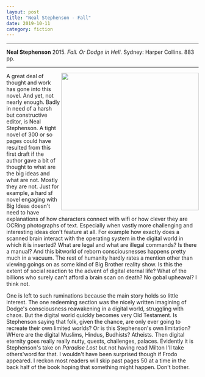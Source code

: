 ```yaml
---
layout: post
title: "Neal Stephenson - Fall"
date: 2019-10-11
category: fiction
---
```


***
<b>Neal Stephenson</b> 2015. _Fall. Or Dodge in Hell_.  Sydney: Harper Collins.  883 pp.

***


<img align="right" width="360" src="https://i.harperapps.com/hcanz/covers/9781460752128/x293.jpg" alt="">  


A great deal of thought and work has gone into this novel.  And yet, not nearly enough.  Badly in need of a harsh but constructive editor, is Neal Stephenson.  A tight novel of 300 or so pages could have resulted from this first draft if the author gave a bit of thought to what are the big ideas and what are not. Mostly they are not.  Just for example, a hard sf novel engaging with Big Ideas doesn't need to have explanations of how characters connect with wifi or how clever they are OCRing photographs of text.  Especially when vastly more challenging and interesting ideas don't feature at all.  For example how exactly does a scanned brain interact with the operating system in the digital world in which it is inserted?  What are legal and what are illegal commands?  Is there a manual?  And this bitworld of reborn consciousnesses happens pretty much in a vacuum. The rest of humanity hardly rates a mention other than viewing goings on as some kind of Big Brother reality show.  Is this the extent of social reaction to the advent of digital eternal life?  What of the billions who surely can't afford a brain scan on death?  No gobal upheaval?  I think not.

One is left to such ruminations because the main story holds so little interest.  The one redeeming section was the nicely written imagining of Dodge's consciousness reawakening in a digital world, struggling with chaos.  But the digital world quickly becomes very Old Testament.  Is Stephenson saying that folk, given the chance, are only ever going to recreate their own limited worlds?  Or is this Stephenson's own limitation?  WHere are the digital Muslims, Hindus, Budhists?  Atheists.  Then digital eternity goes really really nutty, quests, challenges, palaces.  Evidently it is Stephenson's take on _Paradise Lost_ but not having read Milton I'll take others'word for that.  I wouldn't have been surprised though if Frodo appeared.  I reckon most readers will skip past pages 50 at a time in the back half of the book hoping that something might happen. Don't bother.
